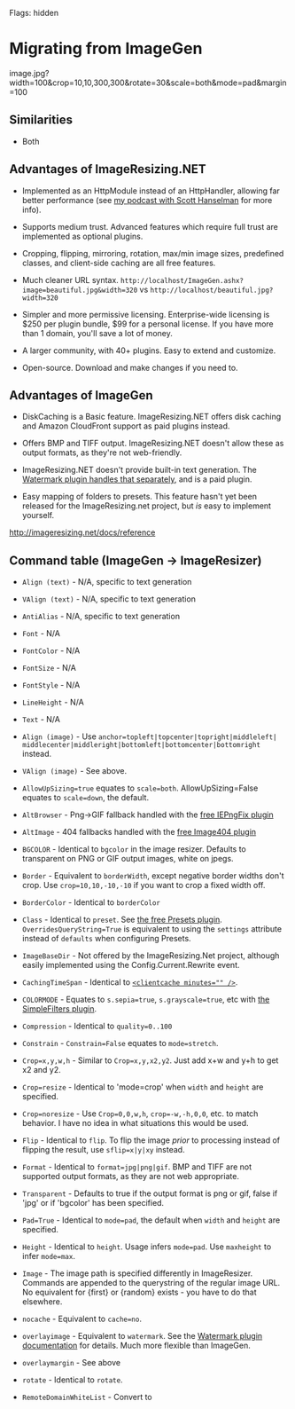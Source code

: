 Flags: hidden

# Migrating from ImageGen


image.jpg?width=100&crop=10,10,300,300&rotate=30&scale=both&mode=pad&margin=100

## Similarities

* Both 

## Advantages of ImageResizing.NET

* Implemented as an HttpModule instead of an HttpHandler, allowing far better performance (see [my podcast with Scott Hanselman](http://hanselminutes.com/313/deep-inside-image-resizing-and-scaling-with-aspnet-and-iis-with-imageresizingnet-author-na) for more info).

* Supports medium trust. Advanced features which require full trust are implemented as optional plugins.

* Cropping, flipping, mirroring, rotation, max/min image sizes, predefined classes, and client-side caching are all free features.

* Much cleaner URL syntax. `http://localhost/ImageGen.ashx?image=beautiful.jpg&width=320` vs `http://localhost/beautiful.jpg?width=320`

* Simpler and more permissive licensing. Enterprise-wide licensing is $250 per plugin bundle, $99 for a personal license. If you have more than 1 domain, you'll save a lot of money.

* A larger community, with 40+ plugins. Easy to extend and customize. 

* Open-source. Download and make changes if you need to.

## Advantages of ImageGen

* DiskCaching is a Basic feature. ImageResizing.NET offers disk caching and Amazon CloudFront support as paid plugins instead.

* Offers BMP and TIFF output. ImageResizing.NET doesn't allow these as output formats, as they're not web-friendly. 

* ImageResizing.NET doesn't provide built-in text generation. The [Watermark plugin handles that separately](/plugins/watermark), and is a paid plugin.

* Easy mapping of folders to presets. This feature hasn't yet been released for the ImageResizing.net project, but *is* easy to implement yourself. 



http://imageresizing.net/docs/reference

## Command table (ImageGen -> ImageResizer)

* `Align (text)` - N/A, specific to text generation
* `VAlign (text)` - N/A, specific to text generation
* `AntiAlias` - N/A, specific to text generation
* `Font` - N/A
* `FontColor` - N/A
* `FontSize` - N/A
* `FontStyle` - N/A
* `LineHeight` - N/A
* `Text` - N/A

* `Align (image)` - Use `anchor=topleft|topcenter|topright|middleleft| middlecenter|middleright|bottomleft|bottomcenter|bottomright` instead.
* `VAlign (image)` - See above.
* `AllowUpSizing=true` equates to `scale=both`. AllowUpSizing=False equates to `scale=down`, the default. 
* `AltBrowser` - Png->GIF fallback handled with the [free IEPngFix plugin](/plugins/iepngfix)
* `AltImage` - 404 fallbacks handled with the [free Image404 plugin](/plugins/image404)
* `BGCOLOR` - Identical to `bgcolor` in the image resizer. Defaults to transparent on PNG or GIF output images, white on jpegs. 
* `Border` - Equivalent to `borderWidth`, except negative border widths don't crop. Use `crop=10,10,-10,-10` if you want to crop a fixed width off.
* `BorderColor` - Identical to `borderColor`
* `Class` - Identical to `preset`. See [the free Presets plugin](/plugins/presets). `OverridesQueryString=True` is equivalent to using the `settings` attribute instead of `defaults` when configuring Presets. 

* `ImageBaseDir` - Not offered by the ImageResizing.Net project, although easily implemented using the Config.Current.Rewrite event.
* `CachingTimeSpan` - Identical to [`<clientcache minutes="" />`](http://imageresizing.net/plugins/clientcache).
* `COLORMODE` - Equates to `s.sepia=true`, `s.grayscale=true`, etc with [the SimpleFilters plugin](http://imageresizing.net/plugins/simplefilters).
* `Compression` - Identical to `quality=0..100`
* `Constrain` - `Constrain=False` equates to `mode=stretch`. 
* `Crop=x,y,w,h` - Similar to `Crop=x,y,x2,y2`. Just add x+w and y+h to get x2 and y2.
* `Crop=resize` - Identical to 'mode=crop' when `width` and `height` are specified. 
* `Crop=noresize` - Use `Crop=0,0,w,h`, `crop=-w,-h,0,0`, etc. to match behavior. I have no idea in what situations this would be used.
* `Flip` - Identical to `flip`. To flip the image *prior* to processing instead of flipping the result, use `sflip=x|y|xy` instead.
* `Format` - Identical to `format=jpg|png|gif`. BMP and TIFF are not supported output formats, as they are not web appropriate.
* `Transparent` - Defaults to true if the output format is png or gif, false if 'jpg' or if 'bgcolor' has been specified.
* `Pad=True` - Identical to `mode=pad`, the default when `width` and `height` are specified. 
* `Height` - Identical to `height`. Usage infers `mode=pad`. Use `maxheight` to infer `mode=max`.
* `Image` - The image path is specified differently in ImageResizer. Commands are appended to the querystring of the regular image URL. No equivalent for {first} or {random} exists - you have to do that elsewhere.
* `nocache` - Equivalent to `cache=no`.
* `overlayimage` - Equivalent to `watermark`. See the [Watermark plugin documentation](/plugins/watermark) for details. Much more flexible than ImageGen.
* `overlaymargin` - See above
* `rotate` - Identical to `rotate`.
* `RemoteDomainWhiteList` - Convert to <resizer><remotereader><allow domain="*.website.com" /><allow regex="expression" /></remotereader></resizer>

